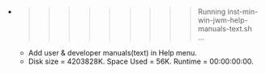 * >>>>>>>>> Running inst-min-win-jwm-help-manuals-text.sh ...
  * Add user & developer manuals(text) in Help menu.
  * Disk size = 4203828K. Space Used = 56K. Runtime = 00:00:00:00.
